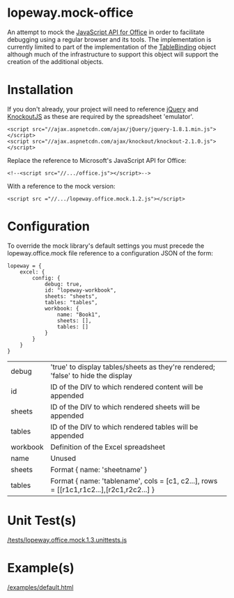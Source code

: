 lopeway.mock-office
===================

An attempt to mock the [JavaScript API for Office](//msdn.microsoft.com/en-us/library/fp142185.aspx) in order to facilitate debugging using a regular browser and its tools. The implementation is currently limited to part of the implementation of the [TableBinding](http://msdn.microsoft.com/en-us/library/fp160977.aspx) object although much of the infrastructure to support this object will support the creation of the additional objects.

# Installation

If you don't already, your project will need to reference [jQuery](//jquery.com) and [KnockoutJS](//knockoutjs.com) as these are required by the spreadsheet 'emulator'.

    <script src="//ajax.aspnetcdn.com/ajax/jQuery/jquery-1.8.1.min.js"></script>
    <script src="//ajax.aspnetcdn.com/ajax/knockout/knockout-2.1.0.js"></script>

Replace the reference to Microsoft's JavaScript API for Office:

    <!--<script src="//.../office.js"></script>-->

With a reference to the mock version:

	<script src ="//.../lopeway.office.mock.1.2.js"></script>

# Configuration

To override the mock library's default settings you must precede the lopeway.office.mock file reference to a configuration JSON of the form:

	lopeway = {
        excel: {
            config: {
                debug: true,
                id: "lopeway-workbook",
                sheets: "sheets",
                tables: "tables",
                workbook: {
                    name: "Book1",
                    sheets: [],
                    tables: []
                }
            }
        }
    }

<table>
	<tr><td>debug</td><td>'true' to display tables/sheets as they're rendered; 'false' to hide the display</td></tr>
	<tr><td>id</td><td>ID of the DIV to which rendered content will be appended</td></tr>
	<tr><td>sheets</td><td>ID of the DIV to which rendered sheets will be appended</td></tr>
	<tr><td>tables</td><td>ID of the DIV to which rendered tables will be appended</td></tr>
	<tr><td>workbook</td><td>Definition of the Excel spreadsheet</td></tr>
	<tr><td>name</td><td>Unused</td></tr>
	<tr><td>sheets</td><td>Format { name: 'sheetname' }</td></tr>
	<tr><td>tables</td><td>Format { name: 'tablename', cols = [c1, c2...], rows = [[r1c1,r1c2...],[r2c1,r2c2...] }</td></tr>
</table>

# Unit Test(s)

[/tests/lopeway.office.mock.1.3.unittests.js](https://github.com/brabantcourt/lopeway.mock-office/blob/master/tests/lopeway.office.mock.1.3.html)

# Example(s)

[/examples/default.html](https://github.com/brabantcourt/lopeway.mock-office/blob/master/examples/default.html)